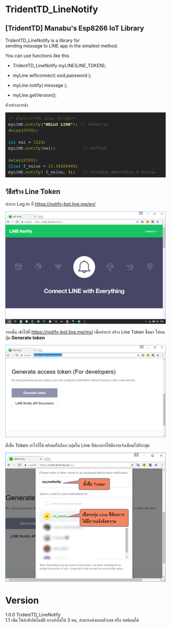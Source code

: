 TridentTD_LineNotify
============
[TridentTD] Manabu's Esp8266 IoT Library
---------------------------------------------

TridentTD_LineNotify is a library for  
sending message to LINE app in the simplest method.

You can use functions like this

- TridentTD_LineNotify myLINE(LINE_TOKEN);

- myLine.wificonnect( ssid,password );

- myLine.notify( message );

- myLine.getVersion();

ตัวอย่างการส่ง

  ![Example01.png](Example01.png)

วิธีสร้าง Line Token
---------------------------------------------

ทำการ Log in ที่ https://notify-bot.line.me/en/

  ![Linenotify.png](Linenotify.png)



จากนั้น เข้าไปที่ https://notify-bot.line.me/my/  เพื่อทำการ สร้าง Line Token ขึ้นมา
ให้กดปุ่ม **Generate token**

![CreateLineToken.png](CreateLineToken.png)


ตั้งชื่อ Token อะไรก็ได้
พร้อมทั้งเลือก กลุ่มใน Line ที่ต้องการให้มีการแจ้งเตือนไปยังกลุ่ม

![CreateNotifyNameSelectGroup.png](CreateNotifyNameSelectGroup.png)





Version
=====

1.0.0  TridentTD_LineNotify  
1.1    เพิ่ม ให้ส่งซ้ำอัตโนมัติ หากส่งไม่ได้ 3 หน, สามารถส่งแบบตัวเลข หรือ ทศนิยมได้

